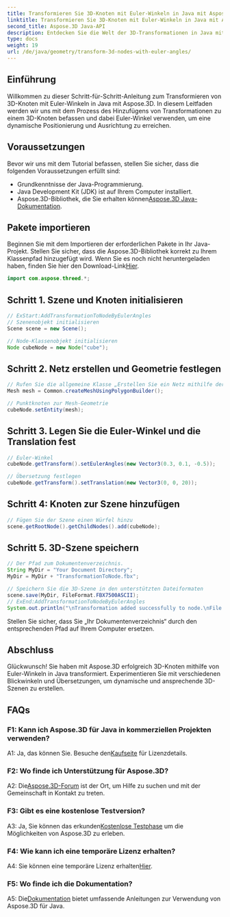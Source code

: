 ```yaml
---
title: Transformieren Sie 3D-Knoten mit Euler-Winkeln in Java mit Aspose.3D
linktitle: Transformieren Sie 3D-Knoten mit Euler-Winkeln in Java mit Aspose.3D
second_title: Aspose.3D Java-API
description: Entdecken Sie die Welt der 3D-Transformationen in Java mit Aspose.3D. Befolgen Sie unsere Schritt-für-Schritt-Anleitung, um Ihren 3D-Knoten dynamische Euler-Winkel hinzuzufügen.
type: docs
weight: 19
url: /de/java/geometry/transform-3d-nodes-with-euler-angles/
---
```

## Einführung

Willkommen zu dieser Schritt-für-Schritt-Anleitung zum Transformieren von 3D-Knoten mit Euler-Winkeln in Java mit Aspose.3D. In diesem Leitfaden werden wir uns mit dem Prozess des Hinzufügens von Transformationen zu einem 3D-Knoten befassen und dabei Euler-Winkel verwenden, um eine dynamische Positionierung und Ausrichtung zu erreichen.

## Voraussetzungen

Bevor wir uns mit dem Tutorial befassen, stellen Sie sicher, dass die folgenden Voraussetzungen erfüllt sind:

- Grundkenntnisse der Java-Programmierung.
- Java Development Kit (JDK) ist auf Ihrem Computer installiert.
-  Aspose.3D-Bibliothek, die Sie erhalten können[Aspose.3D Java-Dokumentation](https://reference.aspose.com/3d/java/).

## Pakete importieren

 Beginnen Sie mit dem Importieren der erforderlichen Pakete in Ihr Java-Projekt. Stellen Sie sicher, dass die Aspose.3D-Bibliothek korrekt zu Ihrem Klassenpfad hinzugefügt wird. Wenn Sie es noch nicht heruntergeladen haben, finden Sie hier den Download-Link[Hier](https://releases.aspose.com/3d/java/).

```java
import com.aspose.threed.*;
```

## Schritt 1. Szene und Knoten initialisieren

```java
// ExStart:AddTransformationToNodeByEulerAngles
// Szenenobjekt initialisieren
Scene scene = new Scene();

// Node-Klassenobjekt initialisieren
Node cubeNode = new Node("cube");
```

## Schritt 2. Netz erstellen und Geometrie festlegen

```java
// Rufen Sie die allgemeine Klasse „Erstellen Sie ein Netz mithilfe der Polygon-Builder-Methode“ auf, um eine Netzinstanz festzulegen
Mesh mesh = Common.createMeshUsingPolygonBuilder();

// Punktknoten zur Mesh-Geometrie
cubeNode.setEntity(mesh);
```

## Schritt 3. Legen Sie die Euler-Winkel und die Translation fest

```java
// Euler-Winkel
cubeNode.getTransform().setEulerAngles(new Vector3(0.3, 0.1, -0.5));

// Übersetzung festlegen
cubeNode.getTransform().setTranslation(new Vector3(0, 0, 20));
```

## Schritt 4: Knoten zur Szene hinzufügen

```java
// Fügen Sie der Szene einen Würfel hinzu
scene.getRootNode().getChildNodes().add(cubeNode);
```

## Schritt 5. 3D-Szene speichern

```java
// Der Pfad zum Dokumentenverzeichnis.
String MyDir = "Your Document Directory";
MyDir = MyDir + "TransformationToNode.fbx";

// Speichern Sie die 3D-Szene in den unterstützten Dateiformaten
scene.save(MyDir, FileFormat.FBX7500ASCII);
// ExEnd:AddTransformationToNodeByEulerAngles
System.out.println("\nTransformation added successfully to node.\nFile saved at " + MyDir);
```

Stellen Sie sicher, dass Sie „Ihr Dokumentenverzeichnis“ durch den entsprechenden Pfad auf Ihrem Computer ersetzen.

## Abschluss

Glückwunsch! Sie haben mit Aspose.3D erfolgreich 3D-Knoten mithilfe von Euler-Winkeln in Java transformiert. Experimentieren Sie mit verschiedenen Blickwinkeln und Übersetzungen, um dynamische und ansprechende 3D-Szenen zu erstellen.

## FAQs

### F1: Kann ich Aspose.3D für Java in kommerziellen Projekten verwenden?

 A1: Ja, das können Sie. Besuche den[Kaufseite](https://purchase.aspose.com/buy) für Lizenzdetails.

### F2: Wo finde ich Unterstützung für Aspose.3D?

 A2: Die[Aspose.3D-Forum](https://forum.aspose.com/c/3d/18) ist der Ort, um Hilfe zu suchen und mit der Gemeinschaft in Kontakt zu treten.

### F3: Gibt es eine kostenlose Testversion?

 A3: Ja, Sie können das erkunden[Kostenlose Testphase](https://releases.aspose.com/) um die Möglichkeiten von Aspose.3D zu erleben.

### F4: Wie kann ich eine temporäre Lizenz erhalten?

 A4: Sie können eine temporäre Lizenz erhalten[Hier](https://purchase.aspose.com/temporary-license/).

### F5: Wo finde ich die Dokumentation?

 A5: Die[Dokumentation](https://reference.aspose.com/3d/java/) bietet umfassende Anleitungen zur Verwendung von Aspose.3D für Java.
